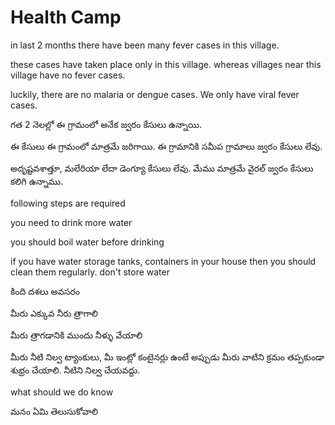 # Health Camp

in last 2 months there have been many fever cases in this village.

these cases have taken place only in this village. whereas villages near this village have no fever cases.

luckily, there are no malaria or dengue cases. We only have viral fever cases.

  

గత 2 నెలల్లో ఈ గ్రామంలో అనేక జ్వరం కేసులు ఉన్నాయి.

ఈ కేసులు ఈ గ్రామంలో మాత్రమే జరిగాయి. ఈ గ్రామానికి సమీప గ్రామాలు జ్వరం కేసులు లేవు.

అదృష్టవశాత్తూ, మలేరియా లేదా డెంగ్యూ కేసులు లేవు. మేము మాత్రమే వైరల్ జ్వరం కేసులు కలిగి ఉన్నాము.

  

following steps are required

you need to drink more water

you should boil water before drinking

if you have water storage tanks, containers in your house then you should clean them regularly. don't store water

  

కింది దశలు అవసరం

మీరు ఎక్కువ నీరు త్రాగాలి

మీరు త్రాగడానికి ముందు నీళ్ళు వేయాలి

మీరు నీటి నిల్వ ట్యాంకులు, మీ ఇంట్లో కంటైనర్లు ఉంటే అప్పుడు మీరు వాటిని క్రమం తప్పకుండా శుభ్రం చేయాలి. నీటిని నిల్వ చేయవద్దు.

  

what should we do know

మనం ఏమి తెలుసుకోవాలి
